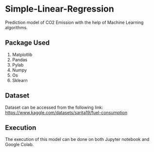 # Simple-Linear-Regression
Prediction model of CO2 Emission with the help of Machine Learning algorithms.
## Package Used
1. Matplotlib
2. Pandas
3. Pylab
4. Numpy
5. Os
6. Sklearn
## Dataset
Dataset can be accessed from the following link:
https://www.kaggle.com/datasets/sarita19/fuel-consumption
## Execution
The execution of this model can be done on both Jupyter notebook and Google Colab.
